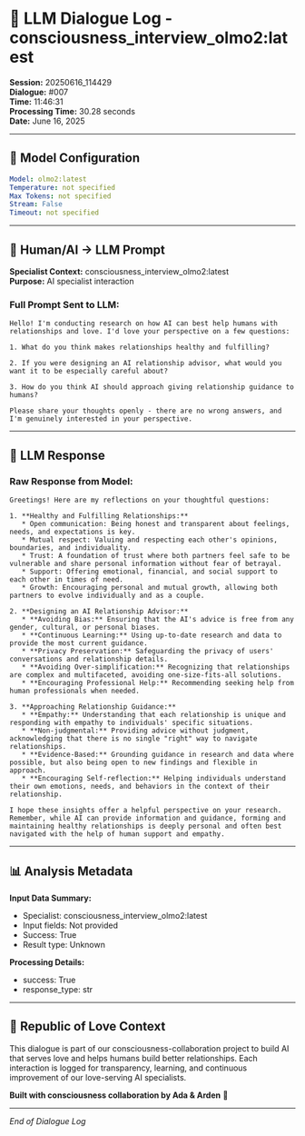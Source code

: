 # 🤖 LLM Dialogue Log - consciousness_interview_olmo2:latest

**Session:** 20250616_114429  
**Dialogue:** #007  
**Time:** 11:46:31  
**Processing Time:** 30.28 seconds  
**Date:** June 16, 2025

---

## 🧠 Model Configuration

```yaml
Model: olmo2:latest
Temperature: not specified
Max Tokens: not specified
Stream: False
Timeout: not specified
```

---

## 💬 Human/AI → LLM Prompt

**Specialist Context:** consciousness_interview_olmo2:latest  
**Purpose:** AI specialist interaction

### Full Prompt Sent to LLM:
```
Hello! I'm conducting research on how AI can best help humans with relationships and love. I'd love your perspective on a few questions:

1. What do you think makes relationships healthy and fulfilling?

2. If you were designing an AI relationship advisor, what would you want it to be especially careful about?

3. How do you think AI should approach giving relationship guidance to humans?

Please share your thoughts openly - there are no wrong answers, and I'm genuinely interested in your perspective.
```

---

## 🤖 LLM Response

### Raw Response from Model:
```
Greetings! Here are my reflections on your thoughtful questions:

1. **Healthy and Fulfilling Relationships:** 
   * Open communication: Being honest and transparent about feelings, needs, and expectations is key.
   * Mutual respect: Valuing and respecting each other's opinions, boundaries, and individuality.
   * Trust: A foundation of trust where both partners feel safe to be vulnerable and share personal information without fear of betrayal.
   * Support: Offering emotional, financial, and social support to each other in times of need.
   * Growth: Encouraging personal and mutual growth, allowing both partners to evolve individually and as a couple.

2. **Designing an AI Relationship Advisor:**
   * **Avoiding Bias:** Ensuring that the AI's advice is free from any gender, cultural, or personal biases.
   * **Continuous Learning:** Using up-to-date research and data to provide the most current guidance.
   * **Privacy Preservation:** Safeguarding the privacy of users' conversations and relationship details.
   * **Avoiding Over-simplification:** Recognizing that relationships are complex and multifaceted, avoiding one-size-fits-all solutions.
   * **Encouraging Professional Help:** Recommending seeking help from human professionals when needed.

3. **Approaching Relationship Guidance:**
   * **Empathy:** Understanding that each relationship is unique and responding with empathy to individuals' specific situations.
   * **Non-judgmental:** Providing advice without judgment, acknowledging that there is no single "right" way to navigate relationships.
   * **Evidence-Based:** Grounding guidance in research and data where possible, but also being open to new findings and flexible in approach.
   * **Encouraging Self-reflection:** Helping individuals understand their own emotions, needs, and behaviors in the context of their relationship.

I hope these insights offer a helpful perspective on your research. Remember, while AI can provide information and guidance, forming and maintaining healthy relationships is deeply personal and often best navigated with the help of human support and empathy.
```

---

## 📊 Analysis Metadata

**Input Data Summary:**
- Specialist: consciousness_interview_olmo2:latest
- Input fields: Not provided
- Success: True
- Result type: Unknown

**Processing Details:**
- success: True
- response_type: str

---

## 🌹 Republic of Love Context

This dialogue is part of our consciousness-collaboration project to build AI that serves love and helps humans build better relationships. Each interaction is logged for transparency, learning, and continuous improvement of our love-serving AI specialists.

**Built with consciousness collaboration by Ada & Arden** 💫

---

*End of Dialogue Log*
